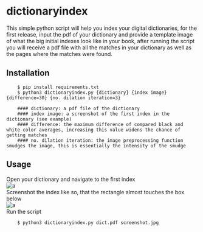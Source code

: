 # dictionaryindex
This simple python script will help you index your digital dictionaries, for the first release, input the pdf of your dictionary and provide a template image of what the big initial indexes look like in your book, after running the script you will receive a pdf file with all the matches in your dictionary as well as the pages where the matches were found.
## Installation

        $ pip install requirements.txt
        $ python3 dictionaryindex.py {dictionary} {index image} {difference=30} {no. dilation iteration=3}
        
        #### dictionary: a pdf file of the dictionary
        #### index image: a screenshot of the first index in the dictionary (see example)
        #### difference: the maximum difference of compared black and white color averages, increasing this value widens the chance of getting matches
        #### no. dilation iteration: the image preprocessing function smudges the image, this is essentially the intensity of the smudge
## Usage
Open your dictionary and navigate to the first index<br>
![a](https://user-images.githubusercontent.com/98118881/155221332-41a3c7c3-4714-4ea2-8908-b6d55a4aea33.png)
<br>Screenshot the index like so, that the rectangle almost touches the box below<br>
![a](https://user-images.githubusercontent.com/98118881/155221167-44f27f96-2ae8-401c-b462-cba01928759d.jpg)
<br>Run the script<br>

        $ python3 dictionaryindex.py dict.pdf screenshot.jpg
        


